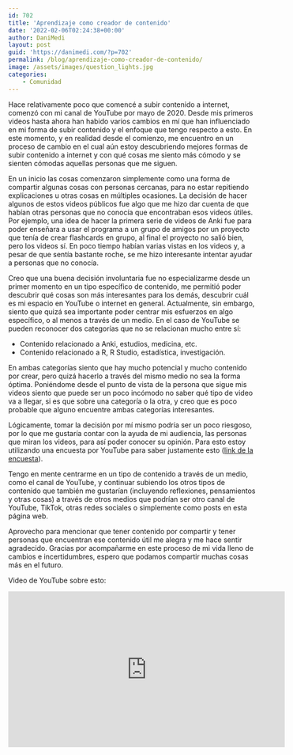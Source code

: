 ```yaml
---
id: 702
title: 'Aprendizaje como creador de contenido'
date: '2022-02-06T02:24:38+00:00'
author: DaniMedi
layout: post
guid: 'https://danimedi.com/?p=702'
permalink: /blog/aprendizaje-como-creador-de-contenido/
image: /assets/images/question_lights.jpg
categories:
    - Comunidad
---
```


Hace relativamente poco que comencé a subir contenido a internet, comenzó con mi canal de YouTube por mayo de 2020. Desde mis primeros videos hasta ahora han habido varios cambios en mí que han influenciado en mi forma de subir contenido y el enfoque que tengo respecto a esto. En este momento, y en realidad desde el comienzo, me encuentro en un proceso de cambio en el cual aún estoy descubriendo mejores formas de subir contenido a internet y con qué cosas me siento más cómodo y se sienten cómodas aquellas personas que me siguen.

En un inicio las cosas comenzaron simplemente como una forma de compartir algunas cosas con personas cercanas, para no estar repitiendo explicaciones u otras cosas en múltiples ocasiones. La decisión de hacer algunos de estos videos públicos fue algo que me hizo dar cuenta de que habían otras personas que no conocía que encontraban esos videos útiles. Por ejemplo, una idea de hacer la primera serie de videos de Anki fue para poder enseñara a usar el programa a un grupo de amigos por un proyecto que tenía de crear flashcards en grupo, al final el proyecto no salió bien, pero los videos sí. En poco tiempo habían varias vistas en los videos y, a pesar de que sentía bastante roche, se me hizo interesante intentar ayudar a personas que no conocía.

Creo que una buena decisión involuntaria fue no especializarme desde un primer momento en un tipo específico de contenido, me permitió poder descubrir qué cosas son más interesantes para los demás, descubrir cuál es mi espacio en YouTube o internet en general. Actualmente, sin embargo, siento que quizá sea importante poder centrar mis esfuerzos en algo específico, o al menos a través de un medio. En el caso de YouTube se pueden reconocer dos categorías que no se relacionan mucho entre sí:

- Contenido relacionado a Anki, estudios, medicina, etc.
- Contenido relacionado a R, R Studio, estadística, investigación.

En ambas categorías siento que hay mucho potencial y mucho contenido por crear, pero quizá hacerlo a través del mismo medio no sea la forma óptima. Poniéndome desde el punto de vista de la persona que sigue mis videos siento que puede ser un poco incómodo no saber qué tipo de video va a llegar, si es que sobre una categoría o la otra, y creo que es poco probable que alguno encuentre ambas categorías interesantes.

Lógicamente, tomar la decisión por mí mismo podría ser un poco riesgoso, por lo que me gustaría contar con la ayuda de mi audiencia, las personas que miran los videos, para así poder conocer su opinión. Para esto estoy utilizando una encuesta por YouTube para saber justamente esto ([link de la encuesta](https://www.youtube.com/post/UgkxQaAujr2PFFHy8x84eYdiTJA6bvqgR4CD)).

Tengo en mente centrarme en un tipo de contenido a través de un medio, como el canal de YouTube, y continuar subiendo los otros tipos de contenido que también me gustarían (incluyendo reflexiones, pensamientos y otras cosas) a través de otros medios que podrían ser otro canal de YouTube, TikTok, otras redes sociales o simplemente como posts en esta página web.

Aprovecho para mencionar que tener contenido por compartir y tener personas que encuentran ese contenido útil me alegra y me hace sentir agradecido. Gracias por acompañarme en este proceso de mi vida lleno de cambios e incertidumbres, espero que podamos compartir muchas cosas más en el futuro.

Video de YouTube sobre esto:

<iframe width="560" height="315" src="https://www.youtube.com/embed/SGHIPQjYD00?si=FySl3AasHR9irf0T" title="YouTube video player" frameborder="0" allow="accelerometer; autoplay; clipboard-write; encrypted-media; gyroscope; picture-in-picture; web-share" referrerpolicy="strict-origin-when-cross-origin" allowfullscreen></iframe>

